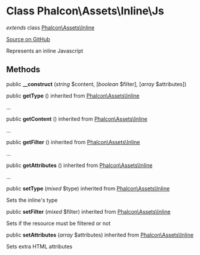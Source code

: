 # Class **Phalcon\\Assets\\Inline\\Js**

*extends* class [Phalcon\Assets\Inline](/en/3.1.2/api/Phalcon_Assets_Inline)

<a href="https://github.com/phalcon/cphalcon/blob/master/phalcon/assets/inline/js.zep" class="btn btn-default btn-sm">Source on GitHub</a>

Represents an inline Javascript

## Methods

public **__construct** (*string* $content, [*boolean* $filter], [*array* $attributes])

public **getType** () inherited from [Phalcon\Assets\Inline](/en/3.1.2/api/Phalcon_Assets_Inline)

...

public **getContent** () inherited from [Phalcon\Assets\Inline](/en/3.1.2/api/Phalcon_Assets_Inline)

...

public **getFilter** () inherited from [Phalcon\Assets\Inline](/en/3.1.2/api/Phalcon_Assets_Inline)

...

public **getAttributes** () inherited from [Phalcon\Assets\Inline](/en/3.1.2/api/Phalcon_Assets_Inline)

...

public **setType** (*mixed* $type) inherited from [Phalcon\Assets\Inline](/en/3.1.2/api/Phalcon_Assets_Inline)

Sets the inline's type

public **setFilter** (*mixed* $filter) inherited from [Phalcon\Assets\Inline](/en/3.1.2/api/Phalcon_Assets_Inline)

Sets if the resource must be filtered or not

public **setAttributes** (*array* $attributes) inherited from [Phalcon\Assets\Inline](/en/3.1.2/api/Phalcon_Assets_Inline)

Sets extra HTML attributes